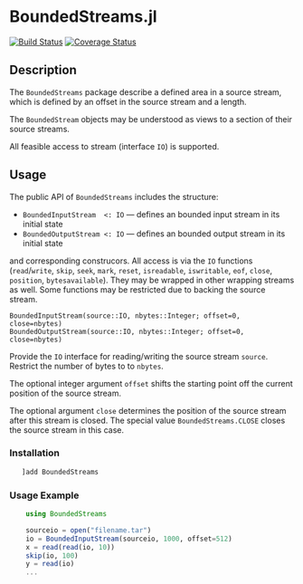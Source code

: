 # BoundedStreams.jl

[![Build Status][gha-img]][gha-url]     [![Coverage Status][codecov-img]][codecov-url]

## Description

The `BoundedStreams` package describe a defined area in a source stream, which is defined
by an offset in the source stream and a length.

The `BoundedStream` objects may be understood as views to a section of their source streams.

All feasible access to stream (interface  `IO`) is supported.

## Usage

The public API of `BoundedStreams` includes the structure:

* `BoundedInputStream  <: IO` — defines an bounded input stream in its initial state
* `BoundedOutputStream <: IO` — defines an bounded output stream in its initial state

and corresponding construcors. All access is via the `IO` functions (`read`/`write`,
`skip`, `seek`, `mark`, `reset`, `isreadable`, `iswritable`, `eof`,
`close`, `position`, `bytesavailable`). They may be wrapped in other wrapping streams
as well. Some functions may be restricted due to backing the source stream.

<!-- BEGIN: copied from inline doc strings -->

    BoundedInputStream(source::IO, nbytes::Integer; offset=0, close=nbytes)
    BoundedOutputStream(source::IO, nbytes::Integer; offset=0, close=nbytes)

Provide the `IO` interface for reading/writing the source stream `source`. Restrict the
number of bytes to to `nbytes`.

The optional integer argument `offset` shifts the starting point off the
current position of the source stream.

The optional argument `close` determines the position of the source stream after
this stream is closed. The special value `BoundedStreams.CLOSE` closes
the source stream in this case.

<!-- END: copied from inline doc strings -->

### Installation
```julia
   ]add BoundedStreams
```

### Usage Example

```julia
    using BoundedStreams

    sourceio = open("filename.tar")
    io = BoundedInputStream(sourceio, 1000, offset=512)
    x = read(read(io, 10))
    skip(io, 100)
    y = read(io)
    ...
```

[gha-img]: https://github.com/KlausC/BoundedStreams.jl/workflows/CI/badge.svg
[gha-url]: https://github.com/KlausC/BoundedStreams.jl/actions?query=workflow%3ACI
[codecov-img]: https://codecov.io/gh/KlausC/BoundedStreams.jl/branch/master/graph/badge.svg
[codecov-url]: https://codecov.io/gh/KlausC/BoundedStreams.jl
